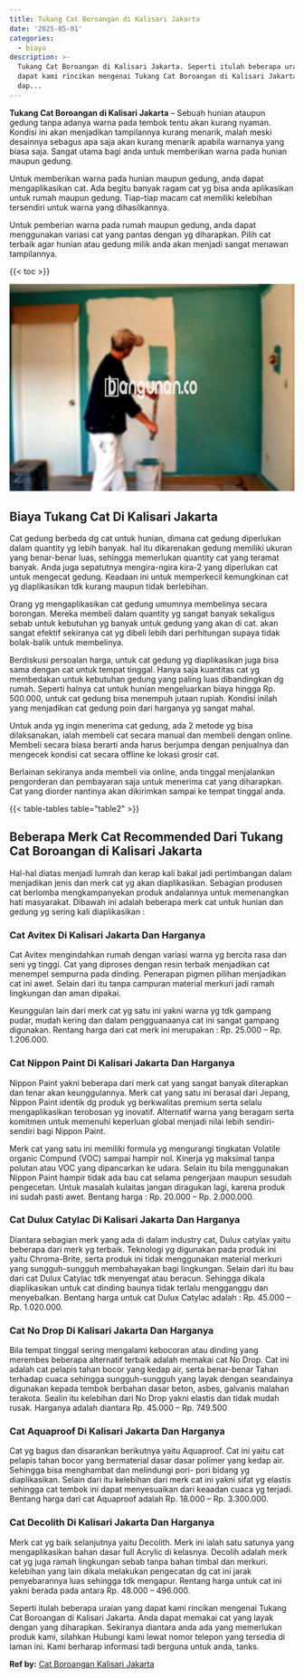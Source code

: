 ```yaml
---
title: Tukang Cat Boroangan di Kalisari Jakarta
date: '2025-05-01'
categories:
  - biaya
description: >-
  Tukang Cat Boroangan di Kalisari Jakarta. Seperti itulah beberapa uraian yang
  dapat kami rincikan mengenai Tukang Cat Boroangan di Kalisari Jakarta. Anda
  dap...
---
```


**Tukang Cat Boroangan di Kalisari Jakarta** – Sebuah hunian ataupun gedung tanpa adanya warna pada tembok tentu akan kurang nyaman. Kondisi ini akan menjadikan tampilannya kurang menarik, malah meski desainnya sebagus apa saja akan kurang menarik apabila warnanya yang biasa saja. Sangat utama bagi anda untuk memberikan warna pada hunian maupun gedung.

Untuk memberikan warna pada hunian maupun gedung, anda dapat mengaplikasikan cat. Ada begitu banyak ragam cat yg bisa anda aplikasikan untuk rumah maupun gedung. Tiap-tiap macam cat memiliki kelebihan tersendiri untuk warna yang dihasilkannya.

Untuk pemberian warna pada rumah maupun gedung, anda dapat menggunakan variasi cat yang pantas dengan yg diharapkan. Pilih cat terbaik agar hunian atau gedung milik anda akan menjadi sangat menawan tampilannya.

{{< toc >}}

![Tukang Cat Boroangan di Kalisari Jakarta](/images/jasa-cat-murah22.png)

## Biaya Tukang Cat Di Kalisari Jakarta

Cat gedung berbeda dg cat untuk hunian, dimana cat gedung diperlukan dalam quantity yg lebih banyak. hal itu dikarenakan gedung memiliki ukuran yang benar-benar luas, sehingga memerlukan quantity cat yang teramat banyak. Anda juga sepatutnya mengira-ngira kira-2 yang diperlukan cat untuk mengecat gedung. Keadaan ini untuk memperkecil kemungkinan cat yg diaplikasikan tdk kurang maupun tidak berlebihan.

Orang yg mengaplikasikan cat gedung umumnya membelinya secara borongan. Mereka membeli dalam quantity yg sangat banyak sekaligus sebab untuk kebutuhan yg banyak untuk gedung yang akan di cat. akan sangat efektif sekiranya cat yg dibeli lebih dari perhitungan supaya tidak bolak-balik untuk membelinya.

Berdiskusi persoalan harga, untuk cat gedung yg diaplikasikan juga bisa sama dengan cat untuk tempat tinggal. Hanya saja kuantitas cat yg membedakan untuk kebutuhan gedung yang paling luas dibandingkan dg rumah. Seperti halnya cat untuk hunian mengeluarkan biaya hingga Rp. 500.000, untuk cat gedung bisa menempuh jutaan rupiah. Kondisi inilah yang menjadikan cat gedung poin dari harganya yg sangat mahal.

Untuk anda yg ingin menerima cat gedung, ada 2 metode yg bisa dilaksanakan, ialah membeli cat secara manual dan membeli dengan online. Membeli secara biasa berarti anda harus berjumpa dengan penjualnya dan mengecek kondisi cat secara offline ke lokasi grosir cat.

Berlainan sekiranya anda membeli via online, anda tinggal menjalankan pengorderan dan pembayaran saja untuk menerima cat yang diharapkan. Cat yang diorder nantinya akan dikirimkan sampai ke tempat tinggal anda.

{{< table-tables table="table2" >}}

## Beberapa Merk Cat Recommended Dari Tukang Cat Boroangan di Kalisari Jakarta

Hal-hal diatas menjadi lumrah dan kerap kali bakal jadi pertimbangan dalam menjadikan jenis dan merk cat yg akan diaplikasikan. Sebagian produsen cat berlomba mengkampanyekan produk andalannya untuk memenangkan hati masyarakat. Dibawah ini adalah beberapa merk cat untuk hunian dan gedung yg sering kali diaplikasikan :

### Cat Avitex Di Kalisari Jakarta Dan Harganya

Cat Avitex mengindahkan rumah dengan variasi warna yg bercita rasa dan seni yg tinggi. Cat yang diproses dengan resin terbaik menjadikan cat menempel sempurna pada dinding. Penerapan pigmen pilihan menjadikan cat ini awet. Selain dari itu tanpa campuran material merkuri jadi ramah lingkungan dan aman dipakai.

Keunggulan lain dari merk cat yg satu ini yakni warna yg tdk gampang pudar, mudah kering dan dalam pengguanaanya cat ini sangat gampang digunakan. Rentang harga dari cat merk ini merupakan : Rp. 25.000 – Rp. 1.206.000.

### Cat Nippon Paint Di Kalisari Jakarta Dan Harganya

Nippon Paint yakni beberapa dari merk cat yang sangat banyak diterapkan dan tenar akan keunggulannya. Merk cat yang satu ini berasal dari Jepang, Nippon Paint identik dg produk yg berkwalitas premium serta selalu mengaplikasikan terobosan yg inovatif. Alternatif warna yang beragam serta komitmen untuk memenuhi keperluan global menjadi nilai lebih sendiri-sendiri bagi Nippon Paint.

Merk cat yang satu ini memiliki formula yg mengurangi tingkatan Volatile organic Compund (VOC) sampai hampir nol. Kinerja yg maksimal tanpa polutan atau VOC yang dipancarkan ke udara. Selain itu bila menggunakan Nippon Paint hampir tidak ada bau cat selama pengerjaan maupun sesudah pengecetan. Untuk masalah kulaitas jangan diragukan lagi, karena produk ini sudah pasti awet. Bentang harga : Rp. 20.000 – Rp. 2.000.000.

### Cat Dulux Catylac Di Kalisari Jakarta Dan Harganya

Diantara sebagian merk yang ada di dalam industry cat, Dulux catylax yaitu beberapa dari merk yg terbaik. Teknologi yg digunakan pada produk ini yaitu Chroma-Brite, serta produk ini tidak menggunakan material merkuri yang sungguh-sungguh membahayakan bagi lingkungan. Selain dari itu bau dari cat Dulux Catylac tdk menyengat atau beracun. Sehingga dikala diaplikasikan untuk cat dinding baunya tidak terlalu mengganggu dan menyebalkan. Bentang harga untuk cat Dulux Catylac adalah : Rp. 45.000 – Rp. 1.020.000.

### Cat No Drop Di Kalisari Jakarta Dan Harganya

Bila tempat tinggal sering mengalami kebocoran atau dinding yang merembes beberapa alternatif terbaik adalah memakai cat No Drop. Cat ini adalah cat pelapis tahan bocor yang kedap air, serta benar-benar Tahan terhadap cuaca sehingga sungguh-sungguh yang layak dengan seandainya digunakan kepada tembok berbahan dasar beton, asbes, galvanis malahan terakota. Sealin itu kelebihan dari No Drop yakni elastis dan tidak mudah rusak. Harganya adalah diantara Rp. 45.000 – Rp. 749.500

### Cat Aquaproof Di Kalisari Jakarta Dan Harganya

Cat yg bagus dan disarankan berikutnya yaitu Aquaproof. Cat ini yaitu cat pelapis tahan bocor yang bermaterial dasar dasar polimer yang kedap air. Sehingga bisa menghambat dan melindungi pori- pori bidang yg diaplikasikan. Selain dari itu kelebihan dari merk cat ini yakni sifat yg elastis sehingga cat tembok ini dapat menyesuaikan dari keaadan cuaca yg terjadi. Bentang harga dari cat Aquaproof adalah Rp. 18.000 – Rp. 3.300.000.

### Cat Decolith Di Kalisari Jakarta Dan Harganya

Merk cat yg baik selanjutnya yaitu Decolith. Merk ini ialah satu satunya yang mengaplikasikan bahan dasar full Acrylic di kelasnya. Decolih adalah merk cat yg juga ramah lingkungan sebab tanpa bahan timbal dan merkuri. kelebihan yang lain dikala melakukan pengecatan dg cat ini jarak penyebarannya luas sehingga tdk mengapur. Rentang harga untuk cat ini yakni berada pada antara Rp. 48.000 – 496.000.

Seperti itulah beberapa uraian yang dapat kami rincikan mengenai Tukang Cat Boroangan di Kalisari Jakarta. Anda dapat memakai cat yang layak dengan yang diharapkan. Sekiranya diantara anda ada yang memerlukan produk kami, silahkan Hubungi kami lewat nomor telepon yang tersedia di laman ini. Kami berharap informasi tadi berguna untuk anda, tanks.

**Ref by:** [Cat Boroangan Kalisari Jakarta](https://id.wikipedia.org/wiki/Cat)
